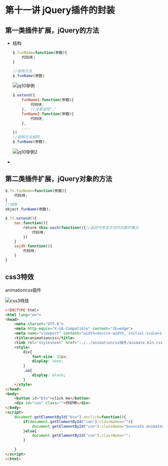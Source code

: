 # 第十一讲 jQuery插件的封装

## 第一类插件扩展，jQuery的方法

- 结构

  ````js
  $.funName=function(参数){
      代码块；
  }
  
  //调用方法
  $.funName(参数)
  ````

  ![jq10举例](D:\0-Link\naotes\picture\jq10举例.png)

  ````js
  $.extend({
      funName1:function(参数){
          代码块;
      },  //注意逗号","
      funName2:function(参数){
          代码块;
      },
      ....
  })
  //调用方法相同
  $.funName(参数);
  ````

  ![jq10举例2](D:\0-Link\naotes\picture\jq10举例2.png)

- 

## 第二类插件扩展，jQuery对象的方法

`````js
$.fn.funName=function(参数){
    代码块;
}
//调用
object.funName(参数);
`````

````js
$.fn.extend(){
    nac:function(){
        reture this.each(function(){//返回代用该方式时对象的集合
            代码块;
        })
    }
    sajdk:function(){
        代码块;
    }
}
````

## css3特效

animationcss插件

![css3特效](D:\0-Link\naotes\picture\css3特效.png)

````html
<!DOCTYPE html>
<html lang="en">
<head>
    <meta charset="UTF-8">
    <meta http-equiv="X-UA-Compatible" content="IE=edge">
    <meta name="viewport" content="width=device-width, initial-scale=1.0">
    <title>animationcss</title>
    <link rel="stylesheet" href="../../animationcss插件/animate.min.css">
    <style>
        div{
            font-size: 32px;
            display: none;
        }
        .aa{
            display: block;
        }
    </style>
</head>
<body>
    <button id="btn">click me</button>
    <div id="con" class="">你好啊</div>
</body>
<script>
    document.getElementById("btn").onclick=function(){
        if(document.getElementById("con").className==""){
            document.getElementById("con").className="bounceIn animated aa";
        }else{
            document.getElementById("con").className="";
        }
        
    }
</script>
</html>
````


